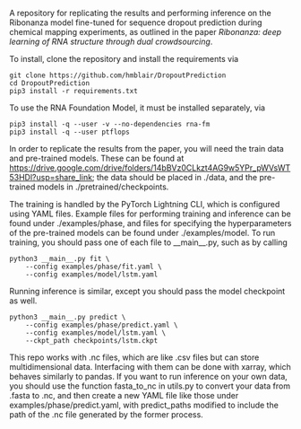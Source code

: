 A repository for replicating the results and performing inference on the Ribonanza
model fine-tuned for sequence dropout prediction during chemical mapping experiments,
as outlined in the paper _Ribonanza: deep learning of RNA structure through dual crowdsourcing_. 

To install, clone the repository and install the requirements via
```
git clone https://github.com/hmblair/DropoutPrediction
cd DropoutPrediction
pip3 install -r requirements.txt
```

To use the RNA Foundation Model, it must be installed separately, via
```
pip3 install -q --user -v --no-dependencies rna-fm 
pip3 install -q --user ptflops
```

In order to replicate the results from the paper, you will need the train data 
and pre-trained models. These can be found at https://drive.google.com/drive/folders/14bBVz0CLkzt4AG9w5YPr_pWVsWT53HDl?usp=share_link;
the data should be placed in ./data, and the pre-trained models in ./pretrained/checkpoints.

The training is handled by the PyTorch Lightning CLI, which is configured using
YAML files. Example files for performing training and inference can be found
under ./examples/phase, and files for specifying the hyperparameters of the
pre-trained models can be found under ./examples/model. To run training, you
should pass one of each file to \_\_main__.py, such as by calling 
```
python3 __main__.py fit \
    --config examples/phase/fit.yaml \
    --config examples/model/lstm.yaml
```
Running inference is similar, except you should pass the model checkpoint as well. 
```
python3 __main__.py predict \
    --config examples/phase/predict.yaml \
    --config examples/model/lstm.yaml \
    --ckpt_path checkpoints/lstm.ckpt
```

This repo works with .nc files, which are like .csv files but can store multidimensional
data. Interfacing with them can be done with xarray, which behaves similarly
to pandas. If you want to run inference on your own data, you should use the function 
fasta_to_nc in utils.py to convert your data from .fasta to .nc, and then create 
a new YAML file like those under examples/phase/predict.yaml, with predict_paths
modified to include the path of the .nc file generated by the former process.